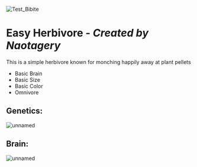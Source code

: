 ![Test_Bibite](https://user-images.githubusercontent.com/12953812/163606730-d9603a03-4740-478b-b616-dc2107bdb4ab.png)
# Easy Herbivore - _Created by Naotagery_ 
This is a simple herbivore known for monching happily away at plant pellets

* Basic Brain
* Basic Size
* Basic Color
* Omnivore
## Genetics:
![unnamed](https://user-images.githubusercontent.com/12953812/163608207-dc54dad2-4957-4e1a-8d12-64ff106a3c73.png) 
## Brain:
![unnamed](https://user-images.githubusercontent.com/12953812/163608229-85e7c52e-1b22-41b9-909c-4512d89f7d52.png)

